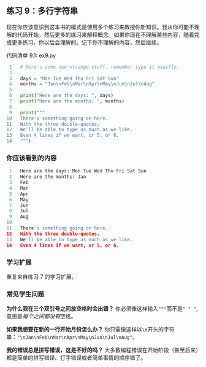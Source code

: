 ## 练习 9：多行字符串

现在你应该意识到这本书的模式是使用多个练习来教授你新知识。我从你可能不理解的代码开始，然后更多的练习来解释概念。如果你现在不理解某些内容，随着完成更多练习，你以后会理解的。记下你不理解的内容，然后继续。

代码清单 9.1: ex9.py

```py
 1   # Here's some new strange stuff, remember type it exactly.
 2
 3   days = "Mon Tue Wed Thu Fri Sat Sun"
 4   months = "Jan\nFeb\nMar\nApr\nMay\nJun\nJul\nAug"
 5
 6   print("Here are the days: ", days)
 7   print("Here are the months: ", months)
 8
 9   print("""
10   There's something going on here.
11   With the three double-quotes.
12   We'll be able to type as much as we like.
13   Even 4 lines if we want, or 5, or 6.
14   """)
```

### 你应该看到的内容

```py
 1   Here are the days: Mon Tue Wed Thu Fri Sat Sun
 2   Here are the months: Jan
 3   Feb
 4   Mar
 5   Apr
 6   May
 7   Jun
 8   Jul
 9   Aug
10
11   There's something going on here.
12   With the three double-quotes.
13   We'll be able to type as much as we like.
14   Even 4 lines if we want, or 5, or 6.
```

### 学习扩展

重复来自练习 7 的学习扩展。

### 常见学生问题

**为什么我在三个双引号之间放空格时会出错？** 你必须像这样输入`"""`而不是`" " "`, 意思是*每个之间都没有*空格。

**如果我想要在新的一行开始月份怎么办？** 你只需像这样以`\n`开头的字符串：`"\nJan\nFeb\nMar\nApr\nMay\nJun\nJul\nAug"`。

**我的错误总是拼写错误，这是不好的吗？** 大多数编程错误在开始阶段（甚至后来）都是简单的拼写错误、打字错误或者简单事情的顺序错了。

